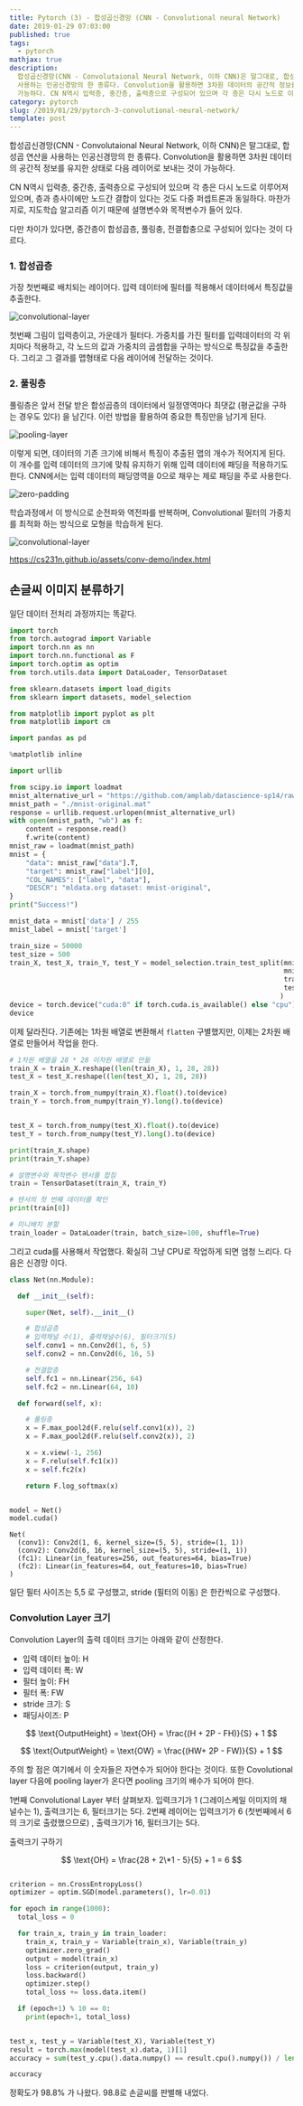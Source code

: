 ```yaml
---
title: Pytorch (3) - 합성곱신경망 (CNN - Convolutional neural Network)
date: 2019-01-29 07:03:00
published: true
tags:
  - pytorch
mathjax: true
description:
  합성곱신경망(CNN - Convolutaional Neural Network, 이하 CNN)은 말그대로, 합성곱 연산을
  사용하는 인공신경망의 한 종류다. Convolution을 활용하면 3차원 데이터의 공간적 정보를 유지한 상태로 다음 레이어로 보내는 것이
  가능하다. CN N역시 입력층, 중간층, 출력층으로 구성되어 있으며 각 층은 다시 노드로 이루어져 ...
category: pytorch
slug: /2019/01/29/pytorch-3-convolutional-neural-network/
template: post
---
```


합성곱신경망(CNN - Convolutaional Neural Network, 이하 CNN)은 말그대로, 합성곱 연산을 사용하는 인공신경망의 한 종류다. Convolution을 활용하면 3차원 데이터의 공간적 정보를 유지한 상태로 다음 레이어로 보내는 것이 가능하다.

CN N역시 입력층, 중간층, 출력층으로 구성되어 있으며 각 층은 다시 노드로 이루어져 있으며, 층과 층사이에만 노드간 결합이 있다는 것도 다중 퍼셉트론과 동일하다. 마찬가지로, 지도학습 알고리즘 이기 때문에 설명변수와 목적변수가 들어 있다.

다만 차이가 있다면, 중간층이 합성곱층, 풀링충, 전결합충으로 구성되어 있다는 것이 다르다.

### 1. 합성곱층

가장 첫번째로 배치되는 레이어다. 입력 데이터에 필터를 적용해서 데이터에서 특징값을 추출한다.

![convolutional-layer](https://cdn-images-1.medium.com/max/1600/1*EuSjHyyDRPAQUdKCKLTgIQ.png)

첫번째 그림이 입력층이고, 가운데가 필터다. 가중치를 가진 필터를 입력데이터의 각 위치마다 적용하고, 각 노드의 값과 가중치의 곱셈합을 구하는 방식으로 특징값을 추출한다. 그리고 그 결과를 맵형태로 다음 레이어에 전달하는 것이다.

### 2. 풀링층

풀링층은 앞서 전달 받은 합성곱층의 데이터에서 일정영역마다 최댓값 (평균값을 구하는 경우도 있다) 을 남긴다. 이런 방법을 활용하여 중요한 특징만을 남기게 된다.

![pooling-layer](http://cs231n.github.io/assets/cnn/maxpool.jpeg)

이렇게 되면, 데이터의 기존 크기에 비해서 특징이 추출된 맵의 개수가 적어지게 된다. 이 개수를 입력 데이터의 크기에 맞춰 유지하기 위해 입력 데이터에 패딩을 적용하기도 한다. CNN에서는 입력 데이터의 패딩영역을 0으로 채우는 제로 패딩을 주로 사용한다.

![zero-padding](http://xrds.acm.org/blog/wp-content/uploads/2016/06/Figure_3.png)

학습과정에서 이 방식으로 순전파와 역전파를 반복하며, Convolutional 필터의 가중치를 최적화 하는 방식으로 모형을 학습하게 된다.

![convolutional-layer](http://deeplearning.stanford.edu/wiki../../../images/6/6c/Convolution_schematic.gif)

https://cs231n.github.io/assets/conv-demo/index.html

## 손글씨 이미지 분류하기

일단 데이터 전처리 과정까지는 똑같다.

```python
import torch
from torch.autograd import Variable
import torch.nn as nn
import torch.nn.functional as F
import torch.optim as optim
from torch.utils.data import DataLoader, TensorDataset

from sklearn.datasets import load_digits
from sklearn import datasets, model_selection

from matplotlib import pyplot as plt
from matplotlib import cm

import pandas as pd

%matplotlib inline

import urllib

from scipy.io import loadmat
mnist_alternative_url = "https://github.com/amplab/datascience-sp14/raw/master/lab7/mldata/mnist-original.mat"
mnist_path = "./mnist-original.mat"
response = urllib.request.urlopen(mnist_alternative_url)
with open(mnist_path, "wb") as f:
    content = response.read()
    f.write(content)
mnist_raw = loadmat(mnist_path)
mnist = {
    "data": mnist_raw["data"].T,
    "target": mnist_raw["label"][0],
    "COL_NAMES": ["label", "data"],
    "DESCR": "mldata.org dataset: mnist-original",
}
print("Success!")

mnist_data = mnist['data'] / 255
mnist_label = mnist['target']

train_size = 50000
test_size = 500
train_X, test_X, train_Y, test_Y = model_selection.train_test_split(mnist_data,
                                                                    mnist_label,
                                                                    train_size=train_size,
                                                                    test_size=test_size
                                                                   )
device = torch.device("cuda:0" if torch.cuda.is_available() else "cpu")
device
```

이제 달라진다. 기존에는 1차원 배열로 변환해서 `flatten` 구별했지만, 이제는 2차원 배열로 만들어서 작업을 한다.

```python
# 1차원 배열을 28 * 28 이차원 배열로 만듦
train_X = train_X.reshape((len(train_X), 1, 28, 28))
test_X = test_X.reshape((len(test_X), 1, 28, 28))

train_X = torch.from_numpy(train_X).float().to(device)
train_Y = torch.from_numpy(train_Y).long().to(device)


test_X = torch.from_numpy(test_X).float().to(device)
test_Y = torch.from_numpy(test_Y).long().to(device)

print(train_X.shape)
print(train_Y.shape)

# 설명변수와 목적변수 텐서를 합침
train = TensorDataset(train_X, train_Y)

# 텐서의 첫 번째 데이터를 확인
print(train[0])

# 미니배치 분할
train_loader = DataLoader(train, batch_size=100, shuffle=True)
```

그리고 cuda를 사용해서 작업했다. 확실히 그냥 CPU로 작업하게 되면 엄청 느리다. 다음은 신경망 이다.

```python
class Net(nn.Module):

  def __init__(self):

    super(Net, self).__init__()

    # 합성곱층
    # 입력채널 수(1), 출력채널수(6), 필터크기(5)
    self.conv1 = nn.Conv2d(1, 6, 5)
    self.conv2 = nn.Conv2d(6, 16, 5)

    # 전결합층
    self.fc1 = nn.Linear(256, 64)
    self.fc2 = nn.Linear(64, 10)

  def forward(self, x):

    # 풀링층
    x = F.max_pool2d(F.relu(self.conv1(x)), 2)
    x = F.max_pool2d(F.relu(self.conv2(x)), 2)

    x = x.view(-1, 256)
    x = F.relu(self.fc1(x))
    x = self.fc2(x)

    return F.log_softmax(x)


model = Net()
model.cuda()
```

```
Net(
  (conv1): Conv2d(1, 6, kernel_size=(5, 5), stride=(1, 1))
  (conv2): Conv2d(6, 16, kernel_size=(5, 5), stride=(1, 1))
  (fc1): Linear(in_features=256, out_features=64, bias=True)
  (fc2): Linear(in_features=64, out_features=10, bias=True)
)
```

일단 필터 사이즈는 5,5 로 구성했고, stride (필터의 이동) 은 한칸씩으로 구성했다.

### Convolution Layer 크기

Convolution Layer의 출력 데이터 크기는 아래와 같이 산정한다.

- 입력 데이터 높이: H
- 입력 데이터 폭: W
- 필터 높이: FH
- 필터 폭: FW
- stride 크기: S
- 패딩사이즈: P

$$ \text{OutputHeight} = \text{OH} = \frac{(H + 2P - FH)}{S} + 1 $$

$$ \text{OutputWeight} = \text{OW} = \frac{(HW+ 2P - FW)}{S} + 1 $$

주의 할 점은 여기에서 이 숫자들은 자연수가 되어야 한다는 것이다. 또한 Covolutional layer 다음에 pooling layer가 온다면 pooling 크기의 배수가 되어야 한다.

1번째 Convolutional Layer 부터 살펴보자. 입력크기가 1 (그레이스케일 이미지의 채널수는 1), 출력크기는 6, 필터크기는 5다. 2번째 레이어는 입력크기가 6 (첫번째에서 6의 크기로 출렸했으므로) , 출력크기가 16, 필터크기는 5다.

출력크기 구하기

$$ \text{OH} = \frac{28 + 2\*1 - 5}{5} + 1 = 6 $$

```python

criterion = nn.CrossEntropyLoss()
optimizer = optim.SGD(model.parameters(), lr=0.01)

for epoch in range(1000):
  total_loss = 0

  for train_x, train_y in train_loader:
    train_x, train_y = Variable(train_x), Variable(train_y)
    optimizer.zero_grad()
    output = model(train_x)
    loss = criterion(output, train_y)
    loss.backward()
    optimizer.step()
    total_loss += loss.data.item()

  if (epoch+1) % 10 == 0:
    print(epoch+1, total_loss)


test_x, test_y = Variable(test_X), Variable(test_Y)
result = torch.max(model(test_x).data, 1)[1]
accuracy = sum(test_y.cpu().data.numpy() == result.cpu().numpy()) / len(test_y.cpu().data.numpy())

accuracy
```

정확도가 98.8% 가 나왔다. 98.8로 손글씨를 판별해 내었다.
